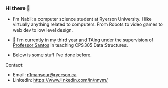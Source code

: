 ### Hi there 👋
- I'm Nabil: a computer science student at Ryerson University. I like virtually anything related to computers. From Robots to video games to web dev to low level design.

- 🔭 I’m currently in my third year and TAing under the supervision of [Professor Santos](https://github.com/marcus3santos) in teaching CPS305 Data Structures.

- Below is some stuff I've done before.

Contact:
- Email:
n1mansour@ryerson.ca
- LinkedIn:
https://www.linkedin.com/in/nnym/
<!--
**NabilNYMansour/NabilNYMansour** is a ✨ _special_ ✨ repository because its `README.md` (this file) appears on your GitHub profile.

Here are some ideas to get you started:

- 🔭 I’m currently working on ...
- 🌱 I’m currently learning ...
- 👯 I’m looking to collaborate on ...
- 🤔 I’m looking for help with ...
- 💬 Ask me about ...
- 📫 How to reach me: ...
- 😄 Pronouns: ...
- ⚡ Fun fact: ...
-->
